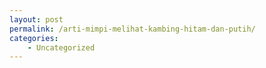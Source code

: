 ```yaml
---
layout: post
permalink: /arti-mimpi-melihat-kambing-hitam-dan-putih/
categories:
    - Uncategorized
---
```


